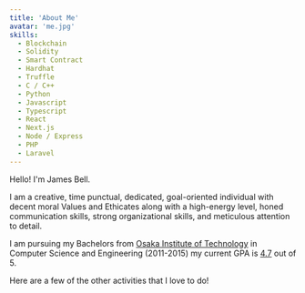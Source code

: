 ```yaml
---
title: 'About Me'
avatar: 'me.jpg'
skills:
  - Blockchain
  - Solidity
  - Smart Contract
  - Hardhat
  - Truffle
  - C / C++
  - Python
  - Javascript
  - Typescript
  - React
  - Next.js
  - Node / Express
  - PHP
  - Laravel
---
```


Hello! I'm James Bell.

I am a creative, time punctual, dedicated, goal-oriented individual with decent moral Values and Ethicates along with a high-energy level, honed communication skills, strong organizational skills, and meticulous attention to detail.

I am pursuing my Bachelors from [Osaka Institute of Technology](http://www.oit.ac.jp/) in Computer Science and Engineering (2011-2015) my current GPA is [4.7]() out of 5.

Here are a few of the other activities that I love to do!
